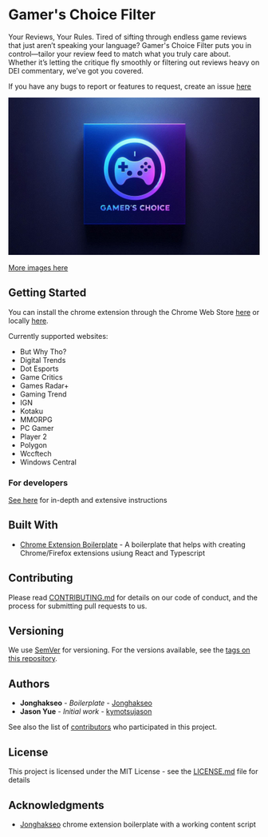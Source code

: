 # Gamer's Choice Filter

Your Reviews, Your Rules. Tired of sifting through endless game reviews that just aren’t speaking your language? Gamer's Choice Filter puts you in control—tailor your review feed to match what you truly care about. Whether it’s letting the critique fly smoothly or filtering out reviews heavy on DEI commentary, we’ve got you covered.

If you have any bugs to report or features to request, create an issue [here](https://github.com/kymotsujason/gamers-choice-filter/issues)

![alt text](/previews/image1.png "Preview")

[More images here](https://github.com/kymotsujason/gamers-choice-filter/tree/master/previews)

## Getting Started

You can install the chrome extension through the Chrome Web Store [here](https://chromewebstore.google.com/detail/mcmhlckeaiofpmkcpnjijldhkcmaneaf?utm_source=item-share-cb) or locally [here](https://github.com/kymotsujason/gamers-choice-filter/releases/latest).

Currently supported websites:

* But Why Tho?
* Digital Trends
* Dot Esports
* Game Critics
* Games Radar+
* Gaming Trend
* IGN
* Kotaku
* MMORPG
* PC Gamer
* Player 2
* Polygon
* Wccftech
* Windows Central

### For developers

[See here](https://github.com/Jonghakseo/chrome-extension-boilerplate-react-vite?tab=readme-ov-file#getting-started) for in-depth and extensive instructions

## Built With

* [Chrome Extension Boilerplate](https://github.com/Jonghakseo/chrome-extension-boilerplate-react-vite) - A boilerplate that helps with creating Chrome/Firefox extensions usiung React and Typescript

## Contributing

Please read [CONTRIBUTING.md](CONTRIBUTING.md) for details on our code of conduct, and the process for submitting pull requests to us.

## Versioning

We use [SemVer](http://semver.org/) for versioning. For the versions available, see the [tags on this repository](https://github.com/kymotsujason/gamers-choice-filter/tags).

## Authors

* **Jonghakseo** - *Boilerplate* - [Jonghakseo](https://github.com/Jonghakseo)
* **Jason Yue** - *Initial work* - [kymotsujason](https://github.com/kymotsujason)

See also the list of [contributors](https://github.com/kymotsujason/gamers-choice-filter/contributors) who participated in this project.

## License

This project is licensed under the MIT License - see the [LICENSE.md](LICENSE.md) file for details

## Acknowledgments

* [Jonghakseo](https://github.com/Jonghakseo) chrome extension boilerplate with a working content script
